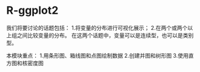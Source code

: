 # R-ggplot2
我们将要讨论的话题包括：
1.将变量的分布进行可视化展示；
2.在两个或两个以上组之间比较变量的分布。
在这两个话题中，变量可以是连续型，也可以是类别型。

本模块重点：
1.用条形图、箱线图和点图绘制数据
2.创建并图和树形图
3.使用直方图和核密度图
